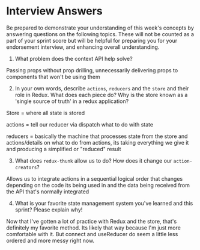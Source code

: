 # Interview Answers
Be prepared to demonstrate your understanding of this week's concepts by answering questions on the following topics. These will not be counted as a part of your sprint score but will be helpful for preparing you for your endorsement interview, and enhancing overall understanding.

1. What problem does the context API help solve?

Passing props without prop drilling, unnecessarily delivering props to components that won't be using them 

2. In your own words, describe `actions`, `reducers` and the `store` and their role in Redux. What does each piece do? Why is the store known as a 'single source of truth' in a redux application?

Store = where all state is stored 

actions = tell our reducer via dispatch what to do with state

reducers = basically the machine that processes state from the store and actions/details on what to do from actions, its taking everything we give it and producing a simplified or "reduced" result


3. What does `redux-thunk` allow us to do? How does it change our `action-creators`?

Allows us to integrate actions in a sequential logical order that changes depending on the code its being used in and the data being received from the API that's normally integrated 

4. What is your favorite state management system you've learned and this sprint? Please explain why!

Now that I've gotten a lot of practice with Redux and the store, that's definitely my favorite method. Its likely that way because I'm just more comfortable with it. But connect and useReducer do seem a little less ordered and more messy right now. 